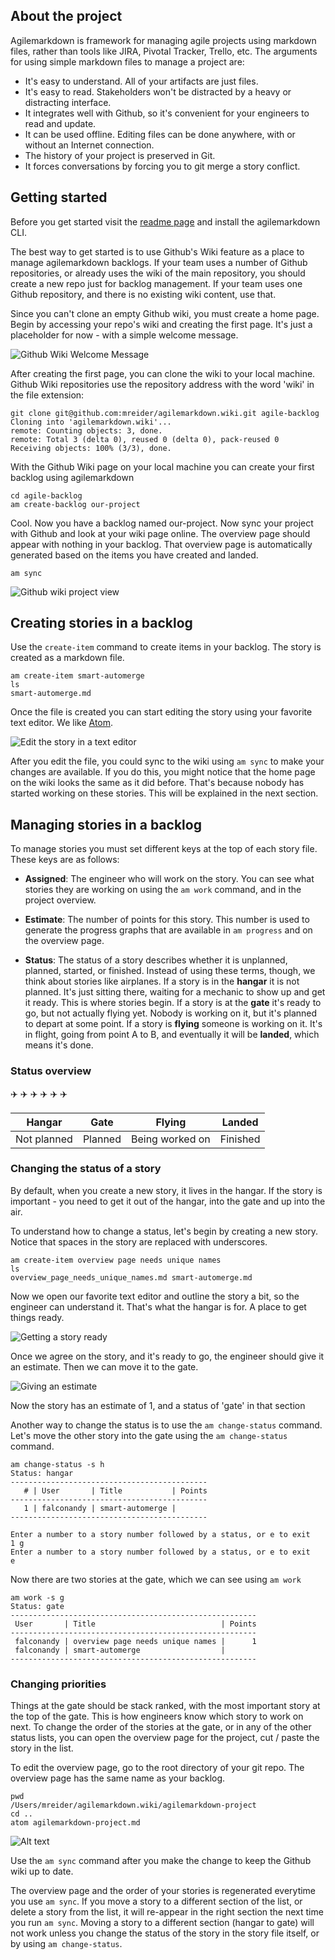## About the project

Agilemarkdown is framework for managing agile projects using markdown files, rather than tools like JIRA, Pivotal Tracker, Trello, etc. The arguments for using simple markdown files to manage a project are:

- It's easy to understand. All of your artifacts are just files.
- It's easy to read. Stakeholders won't be distracted by a heavy or distracting interface.
- It integrates well with Github, so it's convenient for your engineers to read and update.
- It can be used offline. Editing files can be done anywhere, with or without an Internet connection.
- The history of your project is preserved in Git.
- It forces conversations by forcing you to git merge a story conflict.

## Getting started

Before you get started visit the [readme page](https://github.com/mreider/agilemarkdown) and install the agilemarkdown CLI.

The best way to get started is to use Github's Wiki feature as a place to manage agilemarkdown backlogs. If your team uses a number of Github repositories, or already uses the wiki of the main repository, you should create a new repo just for backlog management. If your team uses one Github repository, and there is no existing wiki content, use that.

Since you can't clone an empty Github wiki, you must create a home page. Begin by accessing your repo's wiki and creating the first page. It's just a placeholder for now - with a simple welcome message.

![Github Wiki Welcome Message](https://monosnap.com/image/hxSCiIhhs67Af8ym5TgWb3JllBjvXq.png)

After creating the first page, you can clone the wiki to your local machine. Github Wiki repositories use the repository address with the word 'wiki' in the file extension:

```
git clone git@github.com:mreider/agilemarkdown.wiki.git agile-backlog
Cloning into 'agilemarkdown.wiki'...
remote: Counting objects: 3, done.
remote: Total 3 (delta 0), reused 0 (delta 0), pack-reused 0
Receiving objects: 100% (3/3), done.
```

With the Github Wiki page on your local machine you can create your first backlog using agilemarkdown

```
cd agile-backlog
am create-backlog our-project
```

Cool. Now you have a backlog named our-project. Now sync your project with Github and look at your wiki page online. The overview page should appear with nothing in your backlog. That overview page is automatically generated based on the items you have created and landed.

```
am sync
```

![Github wiki project view](https://monosnap.com/image/Myuk0ga2ZLYJ0FE3bAQ15g86NVEInt.png)

## Creating stories in a backlog

Use the `create-item` command to create items in your backlog. The story is created as a markdown file.

```
am create-item smart-automerge
ls
smart-automerge.md
```

Once the file is created you can start editing the story using your favorite text editor. We like [Atom](https://atom.io/).

![Edit the story in a text editor](https://monosnap.com/image/qZq7zbKCBbUMYJXOXjg2OodzP4gZMc.png)

After you edit the file, you could sync to the wiki using `am sync` to make your changes are available. If you do this, you might notice that the home page on the wiki looks the same as it did before. That's because nobody has started working on these stories. This will be explained in the next section.

## Managing stories in a backlog

To manage stories you must set different keys at the top of each story file. These keys are as follows:

- **Assigned**: The engineer who will work on the story. You can see what stories they are working on using the `am work` command, and in the project overview.

- **Estimate**: The number of points for this story. This number is used to generate the progress graphs that are available in `am progress` and on the overview page.

- **Status**: The status of a story describes whether it is unplanned, planned, started, or finished. Instead of using these terms, though, we think about stories like airplanes. If a story is in the **hangar** it is not planned. It's just sitting there, waiting for a mechanic to show up and get it ready. This is where stories begin. If a story is at the **gate** it's ready to go, but not actually flying yet. Nobody is working on it, but it's planned to depart at some point. If a story is **flying** someone is working on it. It's in flight, going from point A to B, and eventually it will be **landed**, which means it's done.

### Status overview

✈️ ✈️ ✈️ ✈️ ✈️ ✈️

| Hangar | Gate | Flying | Landed |
|---|---|---|---|
| Not planned | Planned | Being worked on  |  Finished |


### Changing the status of a story

By default, when you create a new story, it lives in the hangar. If the story is important - you need to get it out of the hangar, into the gate and up into the air.

To understand how to change a status, let's begin by creating a new story. Notice that spaces in the story are replaced with underscores.

```
am create-item overview page needs unique names
ls
overview_page_needs_unique_names.md	smart-automerge.md
```

Now we open our favorite text editor and outline the story a bit, so the engineer can understand it. That's what the hangar is for. A place to get things ready.

![Getting a story ready](https://monosnap.com/image/i3yxrZ7qP5hjbi4oBsLDoiqehmG02C.png)

Once we agree on the story, and it's ready to go, the engineer should give it an estimate. Then we can move it to the gate.

![Giving an estimate](https://monosnap.com/image/9RNiCCjt5s9Duaupiqmml8kzuRsvGL.png)

Now the story has an estimate of 1, and a status of 'gate' in that section

Another way to change the status is to use the `am change-status` command. Let's move the other story into the gate using the `am change-status` command.

```
am change-status -s h
Status: hangar
--------------------------------------------
   # | User       | Title           | Points
--------------------------------------------
   1 | falconandy | smart-automerge |
--------------------------------------------

Enter a number to a story number followed by a status, or e to exit
1 g
Enter a number to a story number followed by a status, or e to exit
e
```

Now there are two stories at the gate, which we can see using `am work`

```
am work -s g
Status: gate
-------------------------------------------------------
 User       | Title                            | Points
-------------------------------------------------------
 falconandy | overview page needs unique names |      1
 falconandy | smart-automerge                  |
-------------------------------------------------------
```

### Changing priorities

Things at the gate should be stack ranked, with the most important story at the top of the gate. This is how engineers know which story to work on next. To change the order of the stories at the gate, or in any of the other status lists, you can open the overview page for the project, cut / paste the story in the list.

To edit the overview page, go to the root directory of your git repo. The overview page has the same name as your backlog.

```
pwd
/Users/mreider/agilemarkdown.wiki/agilemarkdown-project
cd ..
atom agilemarkdown-project.md
```

![Alt text](https://monosnap.com/image/SHzG7snkXCH62fG737Y8F9lm8lkXYq.png)

Use the `am sync` command after you make the change to keep the Github wiki up to date.

The overview page and the order of your stories is regenerated everytime you use `am sync`. If you move a story to a different section of the list, or delete a story from the list, it will re-appear in the right section the next time you run `am sync`. Moving a story to a different section (hangar to gate) will not work unless you change the status of the story in the story file itself, or by using `am change-status`.
